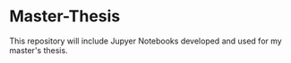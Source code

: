 # Master-Thesis
This repository will include Jupyer Notebooks developed and used for my master's thesis.
